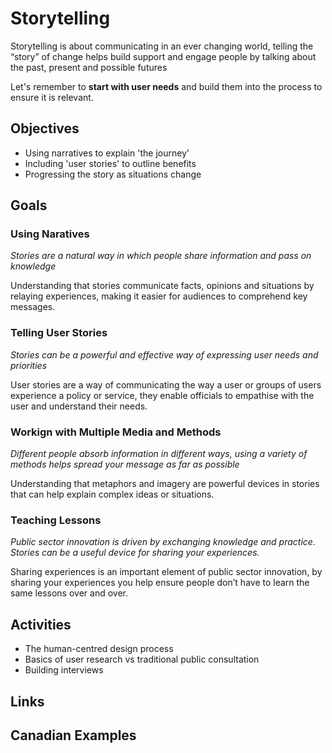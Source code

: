 # Storytelling

Storytelling is about communicating in an ever changing world, telling the “story” of change helps build support and engage people by talking about the past, present and possible futures

Let's remember to **start with user needs** and build them into the process to ensure it is relevant. 

## Objectives

- Using narratives to explain 'the journey'
- Including 'user stories' to outline benefits
- Progressing the story as situations change

## Goals

### Using Naratives

*Stories are a natural way in which people share information and pass on knowledge*

Understanding that stories communicate 
facts, opinions and situations by relaying
experiences, making it easier for audiences 
to comprehend key messages.

### Telling User Stories

*Stories can be a powerful and effective way of expressing user needs and priorities*

User stories are a way of communicating 
the way a user or groups of users 
experience a policy or service, they enable 
officials to empathise with the user and 
understand their needs.

### Workign with Multiple Media and Methods

*Different people absorb information in different ways, using a variety of methods helps spread your message as far as possible*

Understanding that metaphors and 
imagery are powerful devices in stories 
that can help explain complex ideas or 
situations.

### Teaching Lessons

*Public sector innovation is driven by exchanging knowledge and practice. Stories can be a useful device for sharing your experiences.*

Sharing experiences is an important 
element of public sector innovation, by 
sharing your experiences you help ensure 
people don’t have to learn the same 
lessons over and over.

## Activities

- The human-centred design process
- Basics of user research vs traditional public consultation
- Building interviews

## Links

## Canadian Examples

